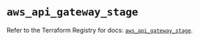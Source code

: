 # `aws_api_gateway_stage`

Refer to the Terraform Registry for docs: [`aws_api_gateway_stage`](https://registry.terraform.io/providers/hashicorp/aws/5.98.0/docs/resources/api_gateway_stage).
